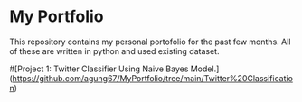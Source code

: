 # My Portfolio
This repository contains my personal portofolio for the past few months.
All of these are written in python and used existing dataset.

#[Project 1: Twitter Classifier Using Naive Bayes Model.] (https://github.com/agung67/MyPortfolio/tree/main/Twitter%20Classification)

#
